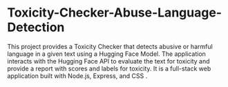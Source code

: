 # Toxicity-Checker-Abuse-Language-Detection
This project provides a Toxicity Checker that detects abusive or harmful language in a given text using a Hugging Face Model. The application interacts with the Hugging Face API to evaluate the text for toxicity and provide a report with scores and labels for toxicity. It is a full-stack web application built with Node.js, Express, and CSS .

